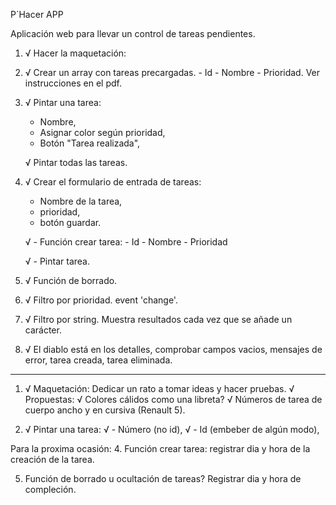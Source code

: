 P´Hacer APP

Aplicación web para llevar un control de tareas pendientes.

1. √ Hacer la maquetación:

2. √ Crear un array con tareas precargadas. - Id - Nombre - Prioridad.
   Ver instrucciones en el pdf.

3. √ Pintar una tarea:

   - Nombre,
   - Asignar color según prioridad,
   - Botón "Tarea realizada",

   √ Pintar todas las tareas.

4. √ Crear el formulario de entrada de tareas:

   - Nombre de la tarea,
   - prioridad,
   - botón guardar.

   √ - Función crear tarea: - Id - Nombre - Prioridad

   √ - Pintar tarea.

5. √ Función de borrado.

6. √ Filtro por prioridad. event 'change'.

7. √ Filtro por string. Muestra resultados cada vez que se añade un carácter.

8. √ El diablo está en los detalles, comprobar campos vacios, mensajes de error, tarea creada, tarea eliminada.

---

1. √ Maquetación: Dedicar un rato a tomar ideas y hacer pruebas.
   √ Propuestas: √ Colores cálidos como una libreta?
   √ Números de tarea de cuerpo ancho y en cursiva (Renault 5).

2. √ Pintar una tarea:
   √ - Número (no id),
   √ - Id (embeber de algún modo),

Para la proxima ocasión: 4. Función crear tarea: registrar dia y hora de la creación de la tarea.

5.  Función de borrado u ocultación de tareas? Registrar dia y hora de compleción.
